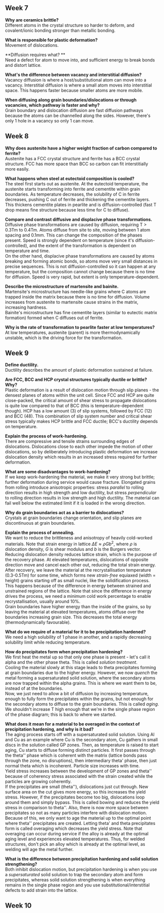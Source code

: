 ## Week 7

**Why are ceramics brittle?**\
Different atoms in the crystal structure so harder to deform, and covalent/ionic bonding stronger than metallic bonding.

**What is responsible for plastic deformation?**\
Movement of dislocations.

**Diffusion requires what? **\
Need a defect for atom to move into, and sufficient energy to break bonds and distort lattice.

**What's the difference between vacancy and interstitial diffusion?**\
Vacancy diffusion is where a host/substitutional atom can move into a vacancy. Interstitial diffusion is where a small atom moves into interstitial space. This happens faster because smaller atoms are more mobile.

**When diffusing along grain boundaries/dislocations or through vacancies, which pathway is faster and why?**\
Grain boundary and dislocation diffusion are fast diffusion pathways because the atoms can be channelled along the sides. However, there's only 1 hole in a vacancy so only 1 can move.

## Week 8

**Why does austenite have a higher weight fraction of carbon compared to ferrite?**\
Austenite has a FCC crystal structure and ferrite has a BCC crystal structure. FCC has more space than BCC so carbon can fit interstitially more easily. 

**What happens when steel at eutectoid composition is cooled?**\
The steel first starts out as austenite. At the eutectoid temperature, the austenite starts transforming into ferrite and cementite within grain boundaries. As temperature decreases, the solubility of C in ferrite decreases, pushing C out of ferrite and thickening the cementite layers. This thickens cementite plates in pearlite and is diffusion-controlled (fast T drop means fine structure because less time for C to diffuse).

**Compare and contrast diffusive and displacive phase transformations.**\
Diffusive phase transformations are caused by diffusion, requiring T > 0.3Tm to 0.4Tm. Atoms diffuse from site to site, moving between 1 atom spacing and 0.1mm. This can change the composition of the phases present. Speed is strongly dependent on temperature (since it's diffusion-controlled), and the extent of the transformation is dependent on temperature and time.\
On the other hand, displacive phase transformations are caused by atoms breaking and forming atomic bonds, so atoms move very small distances in precise sequences. This is not diffusion-controlled so it can happen at any temperature, but the composition cannot change because there is no time for diffusion. Speed is very rapid, but extent is only temperature-dependent.

**Describe the microstructure of martensite and bainite.**\
Martensite's microstructure has needle-like grains where C atoms are trapped inside the matrix because there is no time for diffusion. Volume increases from austenite to martensite cause strains in the matrix, increasing hardness.\
Bainite's microstructure has fine cementite layers (similar to eutectic matrix formation) formed when C diffuses out of ferrite. 

**Why is the rate of transformation to pearlite faster at low temperatures?**\
At low temperatures, austenite (parent) is more thermodynamically unstable, which is the driving force for the transformation.

## Week 9

**Define ductility.**\
Ductility describes the amount of plastic deformation sustained at failure.

**Are FCC, BCC and HCP crystal structures typically ductile or brittle? Why?**\
Plastic deformation is a result of dislocation motion through slip planes - the densest planes of atoms within the unit cell. Since FCC and HCP are quite close-packed, the critical amount of shear stress to propagate dislocations is quite low compared to that of BCC (this is temperature-dependent though). HCP has a low amount (3) of slip systems, followed by FCC (12) and BCC (48). This combination of slip system number and critical shear stress typically makes HCP brittle and FCC ductile; BCC's ductility depends on temperature.

**Explain the process of work-hardening.**\
There are compressive and tensile strains surrounding edges of dislocations. Dislocations close to each other impede the motion of other dislocations, so by deliberately introducing plastic deformation we increase dislocation density which results in an increased stress required for further deformation.

**What are some disadvantages to work-hardening?**\
If we keep work-hardening the material, we make it very strong but brittle; further deformation during service would cause fracture. Elongated grains from rolling introduce anisotropic properties: stress *parallel* to rolling direction results in high strength and low ductility, but stress *perpendicular* to rolling direction results in low strength and high ductility. The material can fail well below the estimated limit if it is loaded in the wrong direction.

**Why do grain boundaries act as a barrier to dislocations?**\
Crystals at grain boundaries change orientation, and slip planes are discontinuous at grain boundaries.

**Explain the process of annealing.**\
We want to reduce the brittleness and anisotropy of heavily cold-worked materials. Note that strain energy in lattice $\Delta E \approx \rho G b^2$, where $\rho$ is dislocation density, $G$ is shear modulus and $b$ is the Burgers vector. Reducing dislocation density reduces lattice strain, which is the purpose of the recovery phase. At elevated temperatures, dislocations of opposite direction move and cancel each other out, reducing the total strain energy. \
After recovery, we leave the material at the recrystallisation temperature (0.3-0.5Tm) for some time, which forms new *strain-free* equiaxed (width = height) grains starting off as small nuclei, like the solidification process. This happens because of the difference in energy between strained and unstrained regions of the lattice. Note that since the difference in energy drives the process, we need a minimum cold work percentage to enable recrystallisation, usually around 10%.\
Grain boundaries have higher energy than the inside of the grains, so by leaving the material at elevated temperatures, atoms diffuse over the boundaries increasing grain size. This decreases the total energy (thermodynamically favourable).

**What do we require of a material for it to be precipitation hardened?**\
We need a high solubility of 1 phase in another, and a rapidly decreasing solubility limit while reducing temperature.

**How do precipitates form when precipitation hardening?**\
We first heat the metal up so that only one phase is present - let's call it alpha and the other phase theta. This is called *solution treatment*.\
Cooling the material slowly at this stage leads to theta precipitates forming at grain boundaries due to the higher energy. However, we now *quench* the metal forming a supersaturated solid solution, where the secondary atoms are now trapped within the alpha grains. This is where we want them to be, instead of at the boundaries.\
Now, we just need to allow a bit of diffusion by increasing temperature, enough to fully form the precipitates within the grains, but not enough for the secondary atoms to diffuse to the grain boundaries. This is called *aging*. We shouldn't increase T high enough that we're in the single phase region of the phase diagram; this is back to where we started.

**What does it mean for a material to be overaged in the context of precipitation hardening, and why is it bad?**\
The aging process starts off with a supersaturated solid solution. Using Al and Cu as an example where Cu is the secondary atom, Cu gathers in small discs in the solution called GP zones. Then, as temperature is raised to start aging, Cu starts to diffuse forming distinct particles. It first passes through the theta'' phase which is coherent with the matrix (lattice bonds pass through the zone, no disruptions), then intermediary theta' phase, then just normal theta which is incoherent. Particle size increases with time.\
Yield stress increases between the development of GP zones and theta'' because of coherency stress associated with the strain created while the particles are growing coherently.\
If the precipitates are small (theta''), dislocations just cut through. New surface area on the cut gives more energy, so this increases the yield stress. However, if the precipitates become too big, dislocations loop around them and simply bypass. This is called bowing and reduces the yield stress in comparison to theta''. Also, there is now more space between precipitates so not as many particles interfere with dislocation motion.\
Because of this, we only want to age the material up to the optimal point where theta'' precipitates are created. Letting theta' and theta precipitates form is called overaging which decreases the yield stress. Note that overaging can occur during service if the alloy is already at the optimal aging level and experiences elevated temperatures. Thus, for welded structures, don't pick an alloy which is already at the optimal level, as welding will age the metal further.

**What is the difference between precipitation hardening and solid solution strengthening?**\
Both inhibit dislocation motion, but precipitation hardening is when you use a *supersaturated* solid solution to trap the secondary atom and form precipitates, whereas solid solution strengthening is when everything remains in the single phase region and you use substitutional/interstitial defects to add strain into the lattice.

## Week 10

